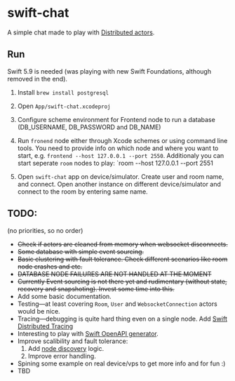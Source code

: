 #  swift-chat

A simple chat made to play with [Distributed actors](https://www.swift.org/blog/distributed-actors/).

## Run

Swift 5.9 is needed (was playing with new Swift Foundations, although removed in the end).

1. Install `brew install postgresql`

2. Open `App/swift-chat.xcodeproj`

3. Configure scheme environment for Frontend node to run a database (DB_USERNAME, DB_PASSWORD and DB_NAME)

4. Run `fronend` node either through Xcode schemes or using command line tools. You need to provide info on which node and where you want to start, e.g. `frontend --host 127.0.0.1 --port 2550`. 
  Additionaly you can start seperate `room` nodes to play:
  `room --host 127.0.0.1 --port 2551

5. Open `swift-chat` app on device/simulator. Create user and room name, and connect. Open another instance on different device/simulator and connect to the room by entering same name.

## TODO:
(no priorities, so no order)
* ~~Check if actors are cleaned from memory when websocket disconnects.~~
* ~~Some database with simple event sourcing.~~
* ~~Basic clustering with fault tolerance. Check different scenarios like room node crashes and etc.~~
* ~~DATABASE NODE FAILURES ARE NOT HANDLED AT THE MOMENT~~
* ~~Currently Event sourcing is not there yet and rudimentary (without state, recovery and snapshoting). Invest some time into this.~~
* Add some basic documentation.
* Testing—at least covering `Room`, `User` and `WebsocketConnection` actors would be nice.
* Tracing—debugging is quite hard thing even on a single node. Add [Swift Distributed Tracing](https://github.com/apple/swift-distributed-tracing)
* Interesting to play with [Swift OpenAPI generator](https://github.com/apple/swift-openapi-generator).
* Improve scalibility and fault tolerance:
  1. Add [node discovery](https://swiftpackageindex.com/apple/swift-distributed-actors/main/documentation/distributedcluster/clustering#Automatic-Node-Discovery) logic.
  2. Improve error handling. 
* Spining some example on real device/vps to get more info and for fun :)
* TBD
